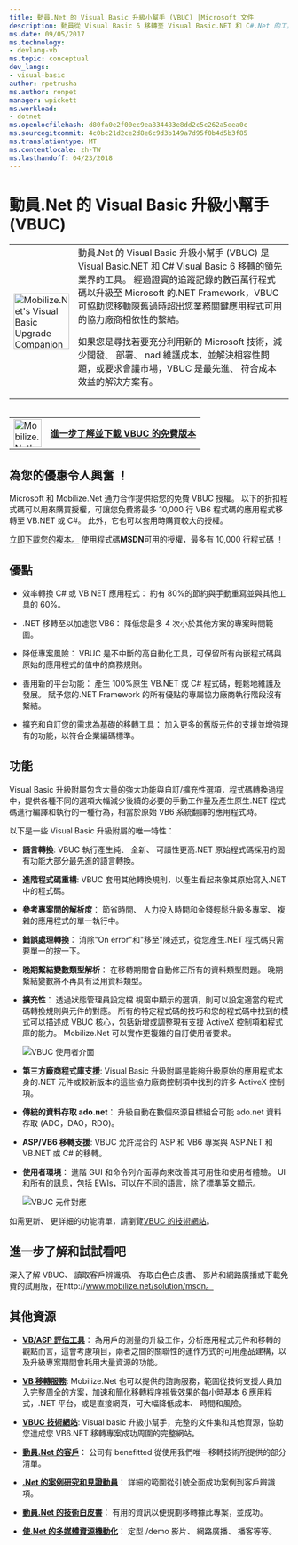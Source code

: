 ```yaml
---
title: 動員.Net 的 Visual Basic 升級小幫手 (VBUC) |Microsoft 文件
description: 動員從 Visual Basic 6 移轉至 Visual Basic.NET 和 C#.Net 的工具
ms.date: 09/05/2017
ms.technology:
- devlang-vb
ms.topic: conceptual
dev_langs:
- visual-basic
author: rpetrusha
ms.author: ronpet
manager: wpickett
ms.workload:
- dotnet
ms.openlocfilehash: d80fa0e2f00ec9ea834483e8dd2c5c262a5eea0c
ms.sourcegitcommit: 4c0bc21d2ce2d8e6c9d3b149a7d95f0b4d5b3f85
ms.translationtype: MT
ms.contentlocale: zh-TW
ms.lasthandoff: 04/23/2018
---
```

# <a name="mobilizenets-visual-basic-upgrade-companion-vbuc"></a>動員.Net 的 Visual Basic 升級小幫手 (VBUC)

<table>
   <tr>
      <td><img src="media/vbuc.png" alt="Mobilize.Net's Visual Basic Upgrade Companion (VBUC)" width="100" /> </td> 
      <td>動員.Net 的 Visual Basic 升級小幫手 (VBUC) 是 Visual Basic.NET 和 C# VIsual Basic 6 移轉的領先業界的工具。 經過證實的追蹤記錄的數百萬行程式碼以升級至 Microsoft 的.NET Framework，VBUC 可協助您移動陳舊過時超出您業務關鍵應用程式可用的協力廠商相依性的繫結。 </p>
如果您是尋找若要充分利用新的 Microsoft 技術，減少開發、 部署、 nad 維護成本，並解決相容性問題，或要求會議市場，VBUC 是最先進、 符合成本效益的解決方案有。</p> </td>  
   </tr>
<table>

<table>
   <tr>
      <td><a href="http://www.mobilize.net/solution/msdn"><img src="media/download.png" alt="Mobilize.Net's Visual Basic Upgrade Companion (VBUC)" width="50" /></a></td>
      <td><a href="http://www.mobilize.net/solution/msdn"><strong>進一步了解並下載 VBUC 的免費版本</string></a></td>
   </tr>
</table>  

## <a name="exciting-offer-for-you"></a>為您的優惠令人興奮 ！

Microsoft 和 Mobilize.Net 通力合作提供給您的免費 VBUC 授權。 以下的折扣程式碼可以用來購買授權，可讓您免費將最多 10,000 行 VB6 程式碼的應用程式移轉至 VB.NET 或 C#。 此外，它也可以套用時購買較大的授權。

[立即下載您的複本。](http://www.mobilize.net/solution/msdn) 使用程式碼**MSDN**可用的授權，最多有 10,000 行程式碼 ！

## <a name="benefits"></a>優點

- 效率轉換 C# 或 VB.NET 應用程式： 約有 80%的節約與手動重寫並與其他工具的 60%。

- .NET 移轉至以加速您 VB6： 降低您最多 4 次小於其他方案的專案時間範圍。

- 降低專案風險： VBUC 是不中斷的高自動化工具，可保留所有內嵌程式碼與原始的應用程式的值中的商務規則。

- 善用新的平台功能： 產生 100%原生 VB.NET 或 C# 程式碼，輕鬆地維護及發展。 賦予您的.NET Framework 的所有優點的專屬協力廠商執行階段沒有繫結。

- 擴充和自訂您的需求為基礎的移轉工具： 加入更多的舊版元件的支援並增強現有的功能，以符合企業編碼標準。

## <a name="features"></a>功能

Visual Basic 升級附屬包含大量的強大功能與自訂/擴充性選項，程式碼轉換過程中，提供各種不同的選項大幅減少後續的必要的手動工作量及產生原生.NET 程式碼進行編譯和執行的一種行為，相當於原始 VB6 系統翻譯的應用程式時。

以下是一些 Visual Basic 升級附屬的唯一特性：

- **語言轉換**: VBUC 執行產生純、 全新、 可讀性更高.NET 原始程式碼採用的固有功能大部分最先進的語言轉換。

- **進階程式碼重構**: VBUC 套用其他轉換規則，以產生看起來像其原始寫入.NET 中的程式碼。

- **參考專案間的解析度**： 節省時間、 人力投入時間和金錢輕鬆升級多專案、 複雜的應用程式的單一執行中。

- **錯誤處理轉換**： 消除"On error"和"移至"陳述式，從您產生.NET 程式碼只需要單一的按一下。

- **晚期繫結變數類型解析**： 在移轉期間會自動修正所有的資料類型問題。 晚期繫結變數將不再具有泛用資料類型。
 
- **擴充性**： 透過狀態管理員設定檔 視窗中顯示的選項，則可以設定適當的程式碼轉換規則與元件的對應。 所有的特定程式碼的技巧和您的程式碼中找到的模式可以描述成 VBUC 核心，包括新增或調整現有支援 ActiveX 控制項和程式庫的能力。 Mobilize.Net 可以實作更複雜的自訂使用者要求。
 
  ![VBUC 使用者介面](./media/vbuc-screenshot.png) 

- **第三方廠商程式庫支援**: Visual Basic 升級附屬是能夠升級原始的應用程式本身的.NET 元件或較新版本的這些協力廠商控制項中找到的許多 ActiveX 控制項。

- **傳統的資料存取 ado.net**： 升級自動在數個來源目標組合可能 ado.net 資料存取 (ADO，DAO，RDO)。

- **ASP/VB6 移轉支援**: VBUC 允許混合的 ASP 和 VB6 專案與 ASP.NET 和 VB.NET 或 C# 的移轉。

- **使用者環境**： 進階 GUI 和命令列介面導向來改善其可用性和使用者體驗。 UI 和所有的訊息，包括 EWIs，可以在不同的語言，除了標準英文顯示。
 
  ![VBUC 元件對應](./media/vbuc-component-maps.png)

如需更新、 更詳細的功能清單，請瀏覽[VBUC 的技術網站](http://www.vbtonet.com/?msdn)。

## <a name="learn-more-and-try-it-for-yourself"></a>進一步了解和試試看吧
深入了解 VBUC、 讀取客戶辨識項、 存取白色白皮書、 影片和網路廣播或下載免費的試用版，在http://www.mobilize.net/solution/msdn。

## <a name="additional-resources"></a>其他資源

- [**VB/ASP 評估工具**](https://www.mobilize.net/modernization-assessment-tool)： 為用戶的測量的升級工作，分析應用程式元件和移轉的觀點而言，這會考慮項目，兩者之間的關聯性的運作方式的可用產品建構，以及升級專案期間會耗用大量資源的功能。

- [**VB 移轉服務**](https://www.mobilize.net/solution/legacy-solutions/vbmap---migrate-from-vb6-to-net): Mobilize.Net 也可以提供的諮詢服務，範圍從技術支援人員加入完整周全的方案，加速和簡化移轉程序視覺效果的每小時基本 6 應用程式，.NET 平台，或是直接網頁，可大幅降低成本、 時間和風險。
 
- [**VBUC 技術網站**](http://www.vbtonet.com/?msdn): Visual basic 升級小幫手，完整的文件集和其他資源，協助您達成您 VB6.NET 移轉專案成功周圍的完整網站。

- [**動員.Net 的客戶**](http://www.mobilize.net/resources/customer-list)： 公司有 benefitted 從使用我們唯一移轉技術所提供的部分清單。

- [**.Net 的案例研究和見證動員**](http://www.mobilize.net/case-studies/case-studies)： 詳細的範圍從引號全面成功案例到客戶辨識項。
 
- [**動員.Net 的技術白皮書**](http://www.mobilize.net/whitepapers)： 有用的資訊以便規劃移轉據此專案，並成功。
 
- [**使.Net 的多媒體資源機動化**](http://www.mobilize.net/tech-resources)： 定型 /demo 影片、 網路廣播、 播客等等。

 